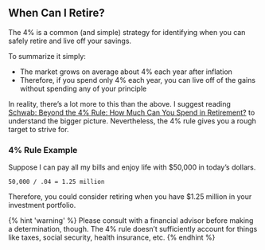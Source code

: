 ## When Can I Retire?

The 4% is a common (and simple) strategy for identifying when you can safely retire and live off your savings.

To summarize it simply:
- The market grows on average about 4% each year after inflation
- Therefore, if you spend only 4% each year, you can live off of the gains without spending any of your principle

In reality, there’s a lot more to this than the above. I suggest reading [Schwab: Beyond the 4% Rule: How Much Can You Spend in Retirement?](https://www.schwab.com/learn/story/beyond-4-rule-how-much-can-you-spend-retirement) to understand the bigger picture. Nevertheless, the 4% rule gives you a rough target to strive for.

### 4% Rule Example

Suppose I can pay all my bills and enjoy life with $50,000 in today’s dollars.

```
50,000 / .04 = 1.25 million
```

Therefore, you could consider retiring when you have $1.25 million in your investment portfolio.

{% hint 'warning' %}
Please consult with a financial advisor before making a determination, though. The 4% rule doesn’t sufficiently account for things like taxes, social security, health insurance, etc.
{% endhint %}
